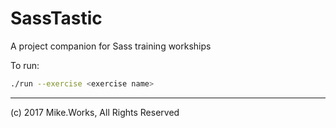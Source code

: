# SassTastic

A project companion for Sass training workships

To run:

```sh
./run --exercise <exercise name>
```

---
(c) 2017 Mike.Works, All Rights Reserved